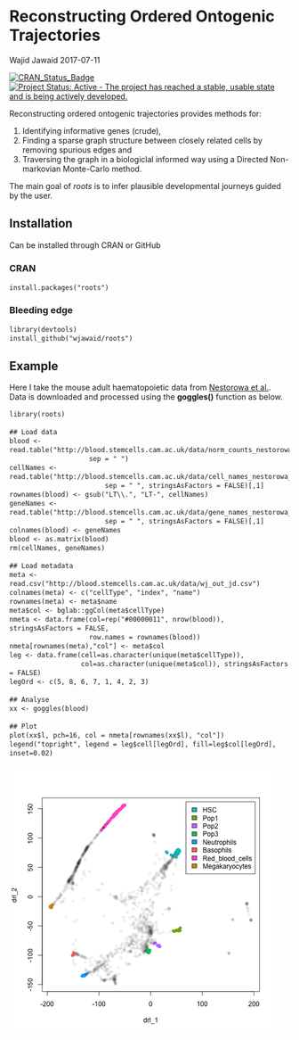 Reconstructing Ordered Ontogenic Trajectories
================
Wajid Jawaid
2017-07-11

<!-- README.md is generated from README.Rmd. Please edit that file -->



[![CRAN\_Status\_Badge](http://www.r-pkg.org/badges/version/roots)](https://cran.r-project.org/package=roots) [![Project Status: Active - The project has reached a stable, usable state and is being actively developed.](http://www.repostatus.org/badges/latest/active.svg)](http://www.repostatus.org/#active)

Reconstructing ordered ontogenic trajectories provides methods for:

1.  Identifying informative genes (crude),
2.  Finding a sparse graph structure between closely related cells by removing spurious edges and
3.  Traversing the graph in a biologiclal informed way using a Directed Non-markovian Monte-Carlo method.

The main goal of *roots* is to infer plausible developmental journeys guided by the user.

Installation
------------

Can be installed through CRAN or GitHub

### CRAN

``` {.r}
install.packages("roots")
```

### Bleeding edge

``` {.r}
library(devtools)
install_github("wjawaid/roots")
```

Example
-------

Here I take the mouse adult haematopoietic data from [Nestorowa et al.](http://www.bloodjournal.org/content/early/2016/06/30/blood-2016-05-716480). Data is downloaded and processed using the **goggles()** function as below.

``` {.r}
library(roots)

## Load data
blood <- read.table("http://blood.stemcells.cam.ac.uk/data/norm_counts_nestorowa_data.txt",
                    sep = " ")
cellNames <- read.table("http://blood.stemcells.cam.ac.uk/data/cell_names_nestorowa_data.txt",
                        sep = " ", stringsAsFactors = FALSE)[,1]
rownames(blood) <- gsub("LT\\.", "LT-", cellNames)
geneNames <- read.table("http://blood.stemcells.cam.ac.uk/data/gene_names_nestorowa_data.txt",
                        sep = " ", stringsAsFactors = FALSE)[,1]
colnames(blood) <- geneNames
blood <- as.matrix(blood)
rm(cellNames, geneNames)

## Load metadata
meta <- read.csv("http://blood.stemcells.cam.ac.uk/data/wj_out_jd.csv")
colnames(meta) <- c("cellType", "index", "name")
rownames(meta) <- meta$name
meta$col <- bglab::ggCol(meta$cellType)
nmeta <- data.frame(col=rep("#00000011", nrow(blood)), stringsAsFactors = FALSE,
                    row.names = rownames(blood))
nmeta[rownames(meta),"col"] <- meta$col
leg <- data.frame(cell=as.character(unique(meta$cellType)),
                  col=as.character(unique(meta$col)), stringsAsFactors = FALSE)
legOrd <- c(5, 8, 6, 7, 1, 4, 2, 3)

## Analyse
xx <- goggles(blood)

## Plot
plot(xx$l, pch=16, col = nmeta[rownames(xx$l), "col"])
legend("topright", legend = leg$cell[legOrd], fill=leg$col[legOrd], inset=0.02)
```

![Output from goggle() function](./vignettes/example.png)
